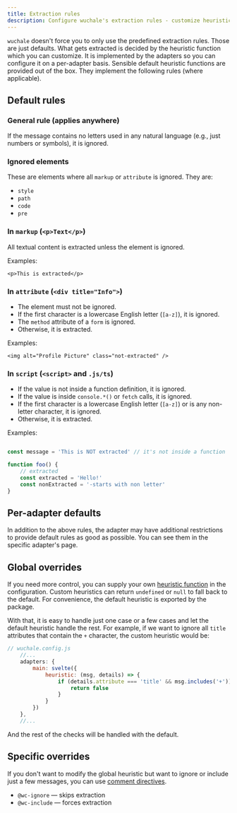 ```yaml
---
title: Extraction rules
description: Configure wuchale's extraction rules - customize heuristics for markup, attributes, and scripts, and use comment directives like @wc-ignore or @wc-include for precise control.
---
```


`wuchale` doesn't force you to only use the predefined extraction rules. Those
are just defaults. What gets extracted is decided by the heuristic function
which you can customize. It is implemented by the adapters so you can configure
it on a per-adapter basis. Sensible default heuristic functions are provided
out of the box. They implement the following rules (where applicable).

## Default rules

### General rule (applies anywhere)

If the message contains no letters used in any natural language (e.g., just
numbers or symbols), it is ignored.

### Ignored elements

These are elements where all `markup` or `attribute` is ignored. They are:

- `style`
- `path`
- `code`
- `pre`

### In `markup` (`<p>Text</p>`)

All textual content is extracted unless the element is ignored.

Examples:

```svelte
<p>This is extracted</p>
```

### In `attribute` (`<div title="Info">`)

- The element must not be ignored.
- If the first character is a lowercase English letter (`[a-z]`), it is ignored.
- The `method` attribute of a `form` is ignored.
- Otherwise, it is extracted.

Examples:

```svelte
<img alt="Profile Picture" class="not-extracted" />
```

### In `script` (`<script>` and `.js/ts`)

- If the value is not inside a function definition, it is ignored.
- If the value is inside `console.*()` or `fetch` calls, it is ignored.
- If the first character is a lowercase English letter (`[a-z]`) or is any
    non-letter character, it is ignored.
- Otherwise, it is extracted.

Examples:

```javascript

const message = 'This is NOT extracted' // it's not inside a function

function foo() {
    // extracted
    const extracted = 'Hello!'
    const nonExtracted = '-starts with non letter'
}
```

## Per-adapter defaults

In addition to the above rules, the adapter may have additional restrictions to
provide default rules as good as possible. You can see them in the specific
adapter's page.

## Global overrides

If you need more control, you can supply your own [heuristic
function](/reference/adapter-common#heuristic) in the configuration. Custom
heuristics can return `undefined` or `null` to fall back to the default. For
convenience, the default heuristic is exported by the package.

With that, it is easy to handle just one case or a few cases and let the
default heuristic handle the rest. For example, if we want to ignore all `title`
attributes that contain the `+` character, the custom heuristic would be:

```js
// wuchale.config.js
    //...
    adapters: {
        main: svelte({
            heuristic: (msg, details) => {
                if (details.attribute === 'title' && msg.includes('+')) {
                    return false
                }
            }
        })
    },
    //...
```

And the rest of the checks will be handled with the default.

## Specific overrides

If you don't want to modify the global heuristic but want to ignore or include
just a few messages, you can use [comment directives](/guides/comments).

- `@wc-ignore` — skips extraction
- `@wc-include` — forces extraction  
